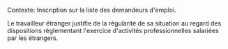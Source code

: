 Contexte: Inscription sur la liste des demandeurs d'emploi.

Le travailleur étranger justifie de la régularité de sa situation au regard des dispositions réglementant l'exercice d'activités professionnelles salariées par les étrangers.
